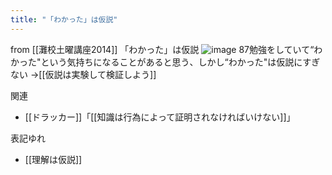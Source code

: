 ```yaml
---
title: "「わかった」は仮説"
---
```


from [[灘校土曜講座2014]]
「わかった」は仮説
![image](https://gyazo.com/5ebae6e8e4ffdfdbf326daca9ccfa159/thumb/1000)
87勉強をしていて“わかった"という気持ちになることがあると思う、しかし“わかった"は仮説にすぎない
→[[仮説は実験して検証しよう]]

関連
- [[ドラッカー]]「[[知識は行為によって証明されなければいけない]]」

表記ゆれ
- [[理解は仮説]]
